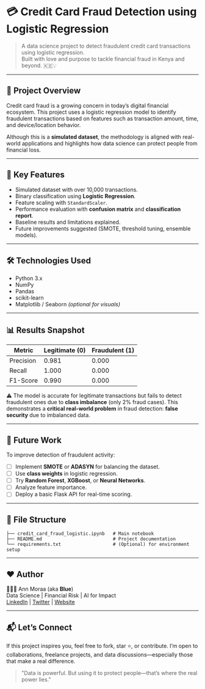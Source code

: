 
# 💳 Credit Card Fraud Detection using Logistic Regression

> A data science project to detect fraudulent credit card transactions using logistic regression.  
> Built with love and purpose to tackle financial fraud in Kenya and beyond. 🇰🇪💡

---

## 📌 Project Overview

Credit card fraud is a growing concern in today’s digital financial ecosystem. This project uses a logistic regression model to identify fraudulent transactions based on features such as transaction amount, time, and device/location behavior.  

Although this is a **simulated dataset**, the methodology is aligned with real-world applications and highlights how data science can protect people from financial loss.

---

## 🧠 Key Features

- Simulated dataset with over 10,000 transactions.
- Binary classification using **Logistic Regression**.
- Feature scaling with `StandardScaler`.
- Performance evaluation with **confusion matrix** and **classification report**.
- Baseline results and limitations explained.
- Future improvements suggested (SMOTE, threshold tuning, ensemble models).

---

## 🛠️ Technologies Used

- Python 3.x  
- NumPy  
- Pandas  
- scikit-learn  
- Matplotlib / Seaborn *(optional for visuals)*

---

## 📊 Results Snapshot

| Metric        | Legitimate (0) | Fraudulent (1) |
|---------------|----------------|----------------|
| Precision     | 0.981          | 0.000          |
| Recall        | 1.000          | 0.000          |
| F1-Score      | 0.990          | 0.000          |

⚠️ The model is accurate for legitimate transactions but fails to detect fraudulent ones due to **class imbalance** (only 2% fraud cases). This demonstrates a **critical real-world problem** in fraud detection: **false security** due to imbalanced data.

---

## 🚀 Future Work

To improve detection of fraudulent activity:
- [ ] Implement **SMOTE** or **ADASYN** for balancing the dataset.
- [ ] Use **class weights** in logistic regression.
- [ ] Try **Random Forest**, **XGBoost**, or **Neural Networks**.
- [ ] Analyze feature importance.
- [ ] Deploy a basic Flask API for real-time scoring.

---

## 🧩 File Structure

```
├── credit_card_fraud_logistic.ipynb   # Main notebook
├── README.md                          # Project documentation
└── requirements.txt                   # (Optional) for environment setup
```

---

## ❤️ Author

👩🏾‍💻 Ann Moraa (aka **Blue**)  
Data Science | Financial Risk | AI for Impact  
[LinkedIn](https://www.linkedin.com/in/annmoraa) | [Twitter](https://twitter.com/yourhandle) | [Website](https://yourportfolio.com)

---

## 📬 Let’s Connect

If this project inspires you, feel free to fork, star ⭐, or contribute. I’m open to collaborations, freelance projects, and data discussions—especially those that make a real difference.  

> "Data is powerful. But using it to protect people—that’s where the real power lies."
